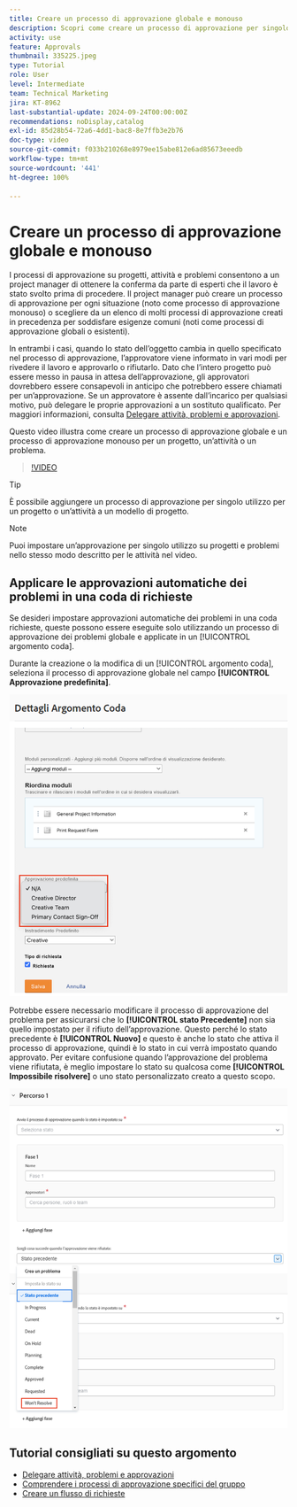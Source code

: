```yaml
---
title: Creare un processo di approvazione globale e monouso
description: Scopri come creare un processo di approvazione per singolo utilizzo su un progetto, un’attività o un problema in Workfront.
activity: use
feature: Approvals
thumbnail: 335225.jpeg
type: Tutorial
role: User
level: Intermediate
team: Technical Marketing
jira: KT-8962
last-substantial-update: 2024-09-24T00:00:00Z
recommendations: noDisplay,catalog
exl-id: 85d28b54-72a6-4dd1-bac8-8e7ffb3e2b76
doc-type: video
source-git-commit: f033b210268e8979ee15abe812e6ad85673eeedb
workflow-type: tm+mt
source-wordcount: '441'
ht-degree: 100%

---
```


# Creare un processo di approvazione globale e monouso

I processi di approvazione su progetti, attività e problemi consentono a un project manager di ottenere la conferma da parte di esperti che il lavoro è stato svolto prima di procedere. Il project manager può creare un processo di approvazione per ogni situazione (noto come processo di approvazione monouso) o scegliere da un elenco di molti processi di approvazione creati in precedenza per soddisfare esigenze comuni (noti come processi di approvazione globali o esistenti).

In entrambi i casi, quando lo stato dell’oggetto cambia in quello specificato nel processo di approvazione, l’approvatore viene informato in vari modi per rivedere il lavoro e approvarlo o rifiutarlo. Dato che l’intero progetto può essere messo in pausa in attesa dell’approvazione, gli approvatori dovrebbero essere consapevoli in anticipo che potrebbero essere chiamati per un’approvazione. Se un approvatore è assente dall’incarico per qualsiasi motivo, può delegare le proprie approvazioni a un sostituto qualificato. Per maggiori informazioni, consulta [Delegare attività, problemi e approvazioni](/help/manage-work/approval-processes-and-milestone-paths/delegate-approvals.md).

Questo video illustra come creare un processo di approvazione globale e un processo di approvazione monouso per un progetto, un’attività o un problema.

>[!VIDEO](https://video.tv.adobe.com/v/335225/?quality=12&learn=on)

>[!TIP]
>
>È possibile aggiungere un processo di approvazione per singolo utilizzo per un progetto o un’attività a un modello di progetto.

>[!NOTE]
>
>Puoi impostare un’approvazione per singolo utilizzo su progetti e problemi nello stesso modo descritto per le attività nel video.

## Applicare le approvazioni automatiche dei problemi in una coda di richieste

Se desideri impostare approvazioni automatiche dei problemi in una coda richieste, queste possono essere eseguite solo utilizzando un processo di approvazione dei problemi globale e applicate in un [!UICONTROL argomento coda].

Durante la creazione o la modifica di un [!UICONTROL argomento coda], seleziona il processo di approvazione globale nel campo **[!UICONTROL Approvazione predefinita]**.

![Immagine che mostra come selezionare un processo di approvazione predefinito in un argomento coda](assets/automatic-issue-approval-1.png)

Potrebbe essere necessario modificare il processo di approvazione del problema per assicurarsi che lo **[!UICONTROL stato Precedente]** non sia quello impostato per il rifiuto dell’approvazione. Questo perché lo stato precedente è **[!UICONTROL Nuovo]** e questo è anche lo stato che attiva il processo di approvazione, quindi è lo stato in cui verrà impostato quando approvato. Per evitare confusione quando l’approvazione del problema viene rifiutata, è meglio impostare lo stato su qualcosa come **[!UICONTROL Impossibile risolvere]** o uno stato personalizzato creato a questo scopo.

![Immagine che mostra la modifica dello stato da utilizzare quando il problema viene rifiutato](assets/automatic-issue-approval-2.png)


## Tutorial consigliati su questo argomento

* [Delegare attività, problemi e approvazioni](/help/manage-work/approval-processes-and-milestone-paths/delegate-approvals.md)
* [Comprendere i processi di approvazione specifici del gruppo](/help/administration-and-setup/approval-processes-and-milestone-paths/group-specific-approval-processes.md)
* [Creare un flusso di richieste](/help/manage-work/request-queues/create-a-request-flow.md)

